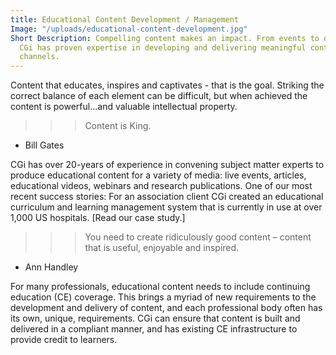 ```yaml
---
title: Educational Content Development / Management
Image: "/uploads/educational-content-development.jpg"
Short Description: Compelling content makes an impact. From events to online education,
  CGi has proven expertise in developing and delivering meaningful content via multiple
  channels.
---
```


Content that educates, inspires and captivates - that is the goal. Striking the correct balance of each
element can be difficult, but when achieved the content is powerful...and valuable intellectual property.

>>> Content is King.
- Bill Gates

CGi has over 20-years of experience in convening subject matter experts to produce educational content
for a variety of media: live events, articles, educational videos, webinars and research publications.
One of our most recent success stories: For an association client CGi created an educational curriculum
and learning management system that is currently in use at over 1,000 US hospitals. [Read our case
study.]

>>> You need to create ridiculously good content – content that is useful, enjoyable and inspired.
- Ann Handley

For many professionals, educational content needs to include continuing education (CE) coverage. This
brings a myriad of new requirements to the development and delivery of content, and each professional
body often has its own, unique, requirements. CGi can ensure that content is built and delivered in a
compliant manner, and has existing CE infrastructure to provide credit to learners.
